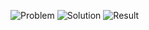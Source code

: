 ![Problem](https://github.com/flcristian/back-end-challenges/blob/master/majority-element/problem.png)
![Solution](https://github.com/flcristian/back-end-challenges/blob/master/majority-element/solution.png)
![Result](https://github.com/flcristian/back-end-challenges/blob/master/majority-elementp/result.png)
